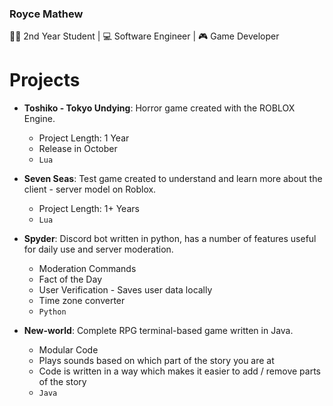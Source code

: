 ### Royce Mathew
🧑‍🎓 2nd Year Student | 💻 Software Engineer | 🎮 Game Developer


 # Projects
 
 - **Toshiko - Tokyo Undying**: Horror game created with the ROBLOX Engine. 
	 - Project Length: 1 Year
	 - Release in October
	 - `Lua`

 - **Seven Seas**: Test game created to understand and learn more about the client - server model on Roblox.
	- Project Length: 1+ Years
	- `Lua`

 - **Spyder**: Discord bot written in python, has a number of features useful for daily use and server moderation.
	 - Moderation Commands
	 - Fact of the Day
	 - User Verification - Saves user data locally
	 - Time zone converter
	 - `Python`

- **New-world**: Complete RPG terminal-based game written in Java.
	- Modular Code
	- Plays sounds based on which part of the story you are at
	- Code is written in a way which makes it easier to add / remove parts of the story
	- `Java`
